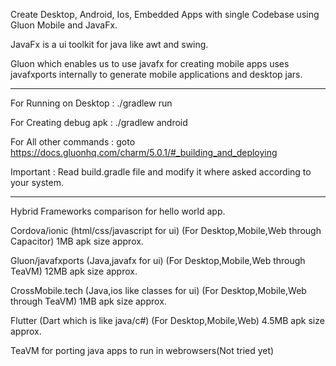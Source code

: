 Create Desktop, Android, Ios, Embedded Apps with single Codebase using Gluon Mobile and JavaFx.

JavaFx is a ui toolkit for java like awt and swing.

Gluon which enables us to use javafx for creating mobile apps uses javafxports internally to generate mobile applications and desktop jars.


_________________________________________________________

For Running on Desktop : ./gradlew run

For Creating debug apk : ./gradlew android

For All other commands : goto https://docs.gluonhq.com/charm/5.0.1/#_building_and_deploying

Important : Read build.gradle file and modify it where asked according to your system.

_________________________________________________________



Hybrid Frameworks comparison for hello world app.
																														
Cordova/ionic		(html/css/javascript for ui)	(For Desktop,Mobile,Web through Capacitor)		1MB apk size approx.

Gluon/javafxports	(Java,javafx for ui)		(For Desktop,Mobile,Web through TeaVM)			12MB apk size approx.

CrossMobile.tech	(Java,ios like classes for ui)	(For Desktop,Mobile,Web through TeaVM)			1MB apk size approx.

Flutter 		(Dart which is like java/c#)	(For Desktop,Mobile,Web)				4.5MB apk size approx.



TeaVM for porting java apps to run in webrowsers(Not tried yet)
		
